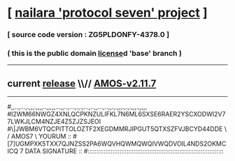 
# [ [nailara 'protocol seven' project](http://nailara.network/) ]

### [ source code version : ZG5PLDONFY-4378.0 ]

### ( this is the public domain [license](../license)d 'base' branch )
---
## current [release](https://github.com/nailara-technologies/protocol-7/releases) \\\\// [AMOS-v2.11.7](https://github.com/nailara-technologies/protocol-7/releases/tag/AMOS-v2.11.7)
---

#,,..,...,.,,,.,,,,..,,,,,...,,..,...,.,.,...,..,,...,..,,.,.,,,.,.,.,,,.,,,,,
#I2WM66NWGZ4XNLQCPKNZULIFKL7N6ML6SXSE6RAER2YSCXODWI2V77LWKJLCM4NZJE4Z5ZJZSJEOI
#\\\|JWBM6VTQCPITTOLOZTF2XEGDMMRJIPGUT5QTXSZFVJBCYD44DDE \ / AMOS7 \ YOURUM ::
#\[7]UGMPXK5TXX7QJNZSS2PA6WQVHQWMQWQIVWQDVOIL4NDS2OKMCICQ 7  DATA SIGNATURE ::
#:::::::::::::::::::::::::::::::::::::::::::::::::::::::::::::::::::::::::::::
